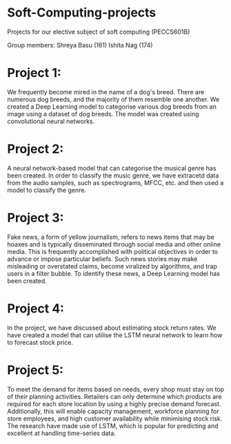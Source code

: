 # Soft-Computing-projects
Projects for our elective subject of soft computing (PECCS601B)

Group members:
Shreya Basu (161)
Ishita Nag (174)

# Project 1:
We frequently become mired in the name of a dog's breed. There are numerous dog breeds, 
and the majority of them resemble one another. We created a Deep Learning model to 
categorise various dog breeds from an image using a dataset of dog breeds. The model 
was created using convolutional neural networks.

# Project 2:
A neural network-based model that can categorise the musical genre has been created. 
In order to classify the music genre, we have extracetd data from the audio samples, 
such as spectrograms, MFCC, etc. and then used a model to classify the genre.

# Project 3:
Fake news, a form of yellow journalism, refers to news items that may be hoaxes and 
is typically disseminated through social media and other online media. This is 
frequently accomplished with political objectives in order to advance or impose 
particular beliefs. Such news stories may make misleading or overstated claims,
become viralized by algorithms, and trap users in a filter bubble.
To identify these news, a Deep Learning model has been created.

# Project 4:
In the project, we have discussed about estimating stock return rates. We have created 
a model that can utilise the LSTM neural network to learn how to forecast stock price.

# Project 5:
To meet the demand for items based on needs, every shop must stay on top of their 
planning activities. Retailers can only determine which products are required for 
each store location by using a highly precise demand forecast. Additionally, this 
will enable capacity management, workforce planning for store employees, and high 
customer availability while minimising stock risk.
The research have made use of LSTM, which is popular for predicting and excellent
at handling time-series data.
